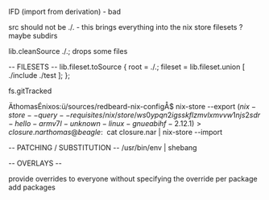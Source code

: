 

IFD (import from derivation) - bad

src should not be ./. - this brings everything into the nix store
filesets ? maybe subdirs

lib.cleanSource ./.; drops some files


-- FILESETS --
lib.fileset.toSource {
    root = ./.;
    fileset = lib.fileset.union [
        ./include
        ./test
    ];
};

fs.gitTracked

ÄthomasÉnixos:ü/sources/redbeard-nix-configÅ$ nix-store --export $(nix-store --query --requisites /nix/store/ws0ypqn2igsskflzmvlxmvvw1njs2sdr-hello-armv7l-unknown-linux-gnueabihf-2.12.1) > closure.nar
thomas@beagle:~$ cat closure.nar | nix-store --import


-- PATCHING / SUBSTITUTION --
/usr/bin/env | shebang

-- OVERLAYS --

provide overrides to everyone without specifying the override per package
add packages


